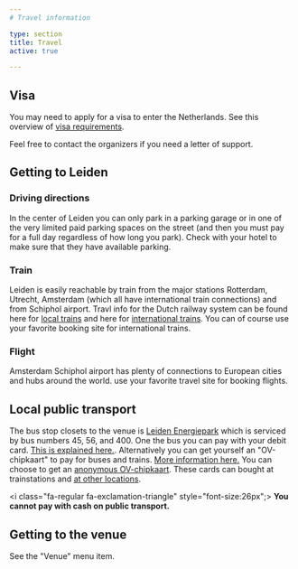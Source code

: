 ```yaml
---
# Travel information

type: section
title: Travel
active: true

---
```


## <i class="fa-solid fa-road-barrier"></i> Visa

You may need to apply for a visa to enter the Netherlands. See this overview of [visa requirements](https://www.government.nl/topics/immigration-to-the-netherlands/question-and-answer/which-visa-do-i-need-to-travel-to-the-netherlands).

Feel free to contact the organizers if you need a letter of support.

## Getting to Leiden

### <i class="fa-solid fa-road"></i> Driving directions

In the center of Leiden you can only park in a parking garage or in one of the very limited paid parking spaces on the street (and then you must pay for a full day regardless of how long you park). Check with your hotel to make sure that they have available parking.

### <i class="fa-solid fa-train"></i> Train

Leiden is easily reachable by train from the major stations Rotterdam, Utrecht, Amsterdam (which all have international train connections) and from Schiphol airport. Travl info for the Dutch railway system can be found here for [local trains](https://www.ns.nl/en) and here for [international trains](https://www.nsinternational.com/en). You can of course use your favorite booking site for international trains.

### <i class="fa-solid fa-plane"></i> Flight

Amsterdam Schiphol airport has plenty of connections to European cities and hubs around the world. use your favorite travel site for booking flights.

## Local public transport

The bus stop closets to the venue is [Leiden Energiepark](https://maps.app.goo.gl/ie12ehTRnkrovQN88) which is serviced by bus numbers 45, 56, and 400. One the bus you can pay with your debit card. [This is explained here.](https://www.ovpay.nl/en). Alternatively you can get yourself an "OV-chipkaart" to pay for buses and trains. [More information here.](https://www.ov-chipkaart.nl/en) You can choose to get an [anonymous OV-chipkaart](https://www.ov-chipkaart.nl/en/anonymous-ov-chipkaart). These cards can bought at trainstations and [at other locations](https://www.ov-chipkaart.nl/en/service-points-finder).

<i class="fa-regular fa-exclamation-triangle" style="font-size:26px";></i> __You cannot pay with cash on public transport.__

## Getting to the venue

See the "Venue" menu item.